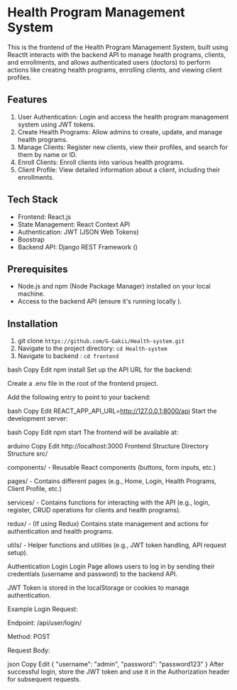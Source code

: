 # Health Program Management System

This is the frontend of the Health Program Management System, built using ReactIt interacts with the backend API to manage health programs, clients, and enrollments, and allows authenticated users (doctors) to perform actions like creating health programs, enrolling clients, and viewing client profiles.

## Features

1. User Authentication: Login and access the health program management system using JWT tokens.
2. Create Health Programs: Allow admins to create, update, and manage health programs.
3. Manage Clients: Register new clients, view their profiles, and search for them by name or ID.
4. Enroll Clients: Enroll clients into various health programs.
5. Client Profile: View detailed information about a client, including their enrollments.

## Tech Stack

- Frontend: React.js
- State Management: React Context API
- Authentication: JWT (JSON Web Tokens)
- Boostrap
- Backend API: Django REST Framework ()

## Prerequisites

- Node.js and npm (Node Package Manager) installed on your local machine.
- Access to the backend API (ensure it's running locally ).

## Installation

1. git clone `https://github.com/G-Gakii/Health-system.git`
2. Navigate to the project directory: `cd Health-system`
3. Navigate to backend : `cd frontend`

bash
Copy
Edit
npm install
Set up the API URL for the backend:

Create a .env file in the root of the frontend project.

Add the following entry to point to your backend:

bash
Copy
Edit
REACT_APP_API_URL=http://127.0.0.1:8000/api
Start the development server:

bash
Copy
Edit
npm start
The frontend will be available at:

arduino
Copy
Edit
http://localhost:3000
Frontend Structure
Directory Structure
src/

components/ - Reusable React components (buttons, form inputs, etc.)

pages/ - Contains different pages (e.g., Home, Login, Health Programs, Client Profile, etc.)

services/ - Contains functions for interacting with the API (e.g., login, register, CRUD operations for clients and health programs).

redux/ - (If using Redux) Contains state management and actions for authentication and health programs.

utils/ - Helper functions and utilities (e.g., JWT token handling, API request setup).

Authentication
Login
Login Page allows users to log in by sending their credentials (username and password) to the backend API.

JWT Token is stored in the localStorage or cookies to manage authentication.

Example Login Request:

Endpoint: /api/user/login/

Method: POST

Request Body:

json
Copy
Edit
{
"username": "admin",
"password": "password123"
}
After successful login, store the JWT token and use it in the Authorization header for subsequent requests.
